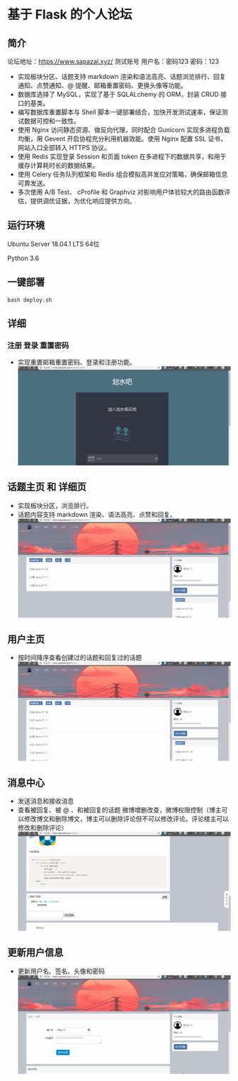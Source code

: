 
基于 Flask 的个人论坛
=====================
## 简介
论坛地址：https://www.sapazai.xyz/
测试账号 用户名：密码123  密码：123

- 实现板块分区、话题支持 markdown 渲染和语法高亮、话题浏览排行、回复通知、点赞通知、@ 提醒、邮箱重置密码、更换头像等功能。
- 数据库选择了 MySQL，实现了基于 SQLALchemy 的 ORM，封装 CRUD 接口的基类。
- 编写数据库重置脚本与 Shell 脚本一键部署结合，加快开发测试速率，保证测试数据可控和一致性。
- 使用 Nginx 访问静态资源、做反向代理，同时配合 Gunicorn 实现多进程负载均衡，用 Gevent 开启协程充分利用机器效能。使用 Nginx 配置 SSL 证书，网站入口全部转入 HTTPS 协议。
- 使用 Redis 实现登录 Session 和页面 token 在多进程下的数据共享，和用于缓存计算耗时长的数据结果。
- 使用 Celery 任务队列框架和 Redis 组合模拟高并发应对策略，确保邮箱信息可靠发送。
- 多次使用 A/B Test、 cProfile 和 Graphviz 对影响用户体验较大的路由函数评估，提供调优证据，为优化响应提供方向。

## 运行环境

Ubuntu Server 18.04.1 LTS 64位

Python 3.6

## 一键部署

```
bash deploy.sh
```

## 详细
### 注册 登录 重置密码
- 实现重置邮箱重置密码、登录和注册功能。
![主页](https://github.com/Jimyfar/bbs/blob/master/images/%E7%99%BB%E5%BD%95.gif)

## 话题主页 和 详细页
- 实现板块分区，浏览排行。
- 话题内容支持 markdown 渲染、语法高亮、点赞和回复。
![登录界面](https://github.com/Jimyfar/bbs/blob/master/images/%E8%AF%9D%E9%A2%98.gif)

## 用户主页
- 按时间降序查看创建过的话题和回复过的话题
![ajax](https://github.com/Jimyfar/bbs/blob/master/images/%E5%88%9B%E5%BB%BA%E7%9A%84%E8%AF%9D%E9%A2%98.gif)

## 消息中心
- 发送消息和接收消息
- 查看被回复、被 @ 、和被回复的话题
微博增删改查，微博权限控制（博主可以修改博文和删除博文，博主可以删除评论但不可以修改评论。评论楼主可以修改和删除评论）
![weibo_CRUD_gif](https://github.com/Jimyfar/bbs/blob/master/images/%E6%B6%88%E6%81%AF%E4%B8%AD%E5%BF%83.gif)
## 更新用户信息
- 更新用户名、签名、头像和密码
![注册登录](https://github.com/Jimyfar/bbs/blob/master/images/%E8%AE%BE%E7%BD%AE.gif)


